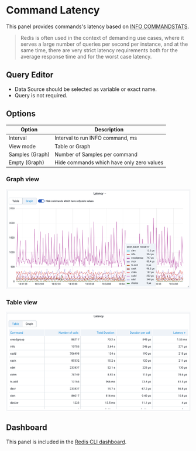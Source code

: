 # Command Latency

This panel provides commands's latency based on [INFO COMMANDSTATS](../redis-datasource/redis/INFO.md).

> Redis is often used in the context of demanding use cases, where it serves a large number of queries per second per instance, and at the same time, there are very strict latency requirements both for the average response time and for the worst case latency.

## Query Editor

- Data Source should be selected as variable or exact name.
- Query is not required.

## Options

| Option          | Description                               |
| --------------- | ----------------------------------------- |
| Interval        | Interval to run INFO command, ms          |
| View mode       | Table or Graph                            |
| Samples (Graph) | Number of Samples per command             |
| Empty (Graph)   | Hide commands which have only zero values |

### Graph view

![Latency-Graph](../images/redis-app/latency-panel-graph.png)

### Table view

![Latency-Table](../images/redis-app/latency-panel-table.png)

## Dashboard

This panel is included in the [Redis CLI dashboard](dashboards.md).
